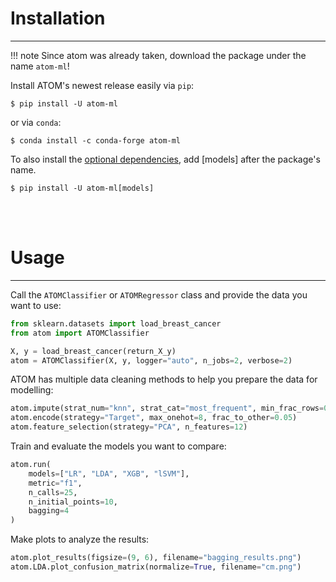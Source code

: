 
# Installation
-----------------

!!! note
    Since atom was already taken, download the package under the name `atom-ml`!


Install ATOM's newest release easily via `pip`:

    $ pip install -U atom-ml

or via `conda`:

    $ conda install -c conda-forge atom-ml

To also install the [optional dependencies](../dependencies/#optional), add [models]
after the package's name.

    $ pip install -U atom-ml[models]

<br><br>

# Usage
-----------------

Call the `ATOMClassifier` or `ATOMRegressor` class and provide the data you want to use:  

```Python
from sklearn.datasets import load_breast_cancer
from atom import ATOMClassifier

X, y = load_breast_cancer(return_X_y)
atom = ATOMClassifier(X, y, logger="auto", n_jobs=2, verbose=2)
```

ATOM has multiple data cleaning methods to help you prepare the data for modelling:

```Python
atom.impute(strat_num="knn", strat_cat="most_frequent", min_frac_rows=0.1)  
atom.encode(strategy="Target", max_onehot=8, frac_to_other=0.05)  
atom.feature_selection(strategy="PCA", n_features=12)
```

Train and evaluate the models you want to compare:

```Python
atom.run(
    models=["LR", "LDA", "XGB", "lSVM"],
    metric="f1",
    n_calls=25,
    n_initial_points=10,
    bagging=4
)
```

Make plots to analyze the results: 

```Python
atom.plot_results(figsize=(9, 6), filename="bagging_results.png")  
atom.LDA.plot_confusion_matrix(normalize=True, filename="cm.png")
```
